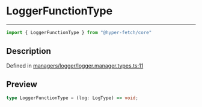 

# LoggerFunctionType

<div class="api-docs__separator" data-reactroot="">

---

</div><div class="api-docs__import" data-reactroot="">

```ts
import { LoggerFunctionType } from "@hyper-fetch/core"
```

</div><div class="api-docs__section">

## Description

</div><div class="api-docs__description"><span class="api-docs__do-not-parse">



</span></div><p class="api-docs__definition">

Defined in [managers/logger/logger.manager.types.ts:11](https://github.com/BetterTyped/hyper-fetch/blob/9cf1f580/packages/core/src/managers/logger/logger.manager.types.ts#L11)

</p><div class="api-docs__section">

## Preview

</div><div class="api-docs__preview type single">

```ts
type LoggerFunctionType = (log: LogType) => void;
```

</div>